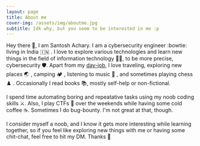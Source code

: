 ```yaml
---
layout: page
title: About me
cover-img: /assets/img/aboutme.jpg
subtitle: Idk why, but you seem to be interested in me :p
---
```


Hey there :wave:, I am Santosh Achary. I am a cybersecurity engineer :bowtie: living in India :india: . I love to explore various technologies and learn new things in the field of information technology :man_technologist:, to be more precise, cybersecurity :shield:. Apart from my [day-job](https://www.linkedin.com/in/asantoshka/), I love traveling, exploring new places :earth_asia: , camping :camping: , listening to music :musical_note: , and sometimes playing chess :chess_pawn: . Occasionally I read books :books:, mostly self-help or non-fictional.

I spend time automating boring and repeatative tasks using my noob coding skills :crossed_swords:. Also, I play CTFs :triangular_flag_on_post: over the weekends while having some cold coffee :coffee:. Sometimes I do bug-bounty. I'm not great at that, though.

I consider myself a noob, and I know it gets more interesting while learning together, so if you feel like exploring new things with me or having some chit-chat, feel free to hit my DM. Thanks :pray:

<!-- ### My story

To be honest, I'm having some trouble remembering right now, so why don't you just watch [my movie](https://en.wikipedia.org/wiki/The_Princess_Bride_%28film%29) and it will answer **all** your questions. -->

<!-- Hey there, I am Santosh Achary. I am a cybersecurity engineer :bowtie: living in India :india: . I love to explore various technologies and learn new things in the field of information technology, to be more precise, cybersecurity. Apart from my [day-job](https://www.linkedin.com/in/asantoshka/), I love traveling, exploring new places :earth_asia: , camping :camping: , listening to music, and sometimes playing chess. Occasionally I read books, mostly self-help or non-fictional.

I spend time automating boring and repeatative tasks using my noob coding skills. Also, I play CTFs over the weekends while having some cold coffee. Sometimes I do bug-bounty. I'm not great at that, though.

I consider myself a noob, and I know it gets more interesting while learning together, so if you feel like exploring new things with me or having some chit-chat, feel free to hit my DM. Thanks -->
